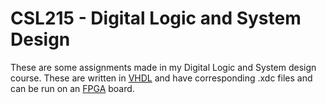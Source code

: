 # CSL215 - Digital Logic and System Design

These are some assignments made in my Digital Logic and System design course. These are written in [VHDL](https://en.wikipedia.org/wiki/VHDL) and have corresponding .xdc files and can be run on an [FPGA](https://en.wikipedia.org/wiki/Field-programmable_gate_array#:~:text=A%20field%2Dprogrammable%20gate%20array,term%20%22field%2Dprogrammable%22.) board.  
